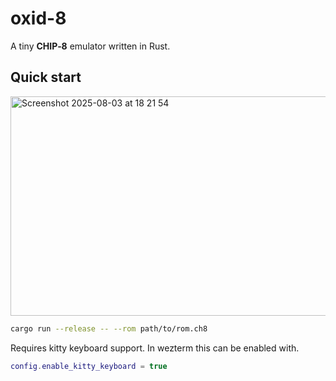 # oxid-8

A tiny **CHIP‑8** emulator written in Rust.

## Quick start

<img width="1496" height="351" alt="Screenshot 2025-08-03 at 18 21 54" src="https://github.com/user-attachments/assets/e1e11d15-0523-4214-a648-1ea627198033" />

```bash
cargo run --release -- --rom path/to/rom.ch8
```

Requires kitty keyboard support. In wezterm this can be enabled with.

```lua
config.enable_kitty_keyboard = true
```
